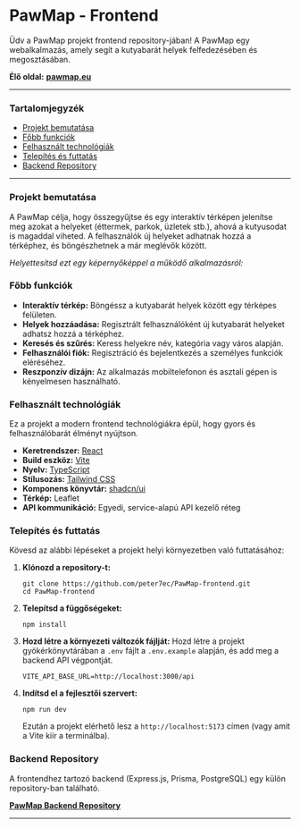 # PawMap - Frontend

 <!-- Helyettesítsd ezt egy logóval, ha van -->

Üdv a PawMap projekt frontend repository-jában! A PawMap egy webalkalmazás, amely segít a kutyabarát helyek felfedezésében és megosztásában.

**Élő oldal:** [**pawmap.eu**](https://pawmap.eu)

---

### Tartalomjegyzék

- [Projekt bemutatása](#projekt-bemutatása)
- [Főbb funkciók](#főbb-funkciók)
- [Felhasznált technológiák](#felhasznált-technológiák)
- [Telepítés és futtatás](#telepítés-és-futtatás)
- [Backend Repository](#backend-repository)

---

### Projekt bemutatása

A PawMap célja, hogy összegyűjtse és egy interaktív térképen jelenítse meg azokat a helyeket (éttermek, parkok, üzletek stb.), ahová a kutyusodat is magaddal viheted. A felhasználók új helyeket adhatnak hozzá a térképhez, és böngészhetnek a már meglévők között.

_Helyettesítsd ezt egy képernyőképpel a működő alkalmazásról:_

### Főbb funkciók

- **Interaktív térkép:** Böngéssz a kutyabarát helyek között egy térképes felületen.
- **Helyek hozzáadása:** Regisztrált felhasználóként új kutyabarát helyeket adhatsz hozzá a térképhez.
- **Keresés és szűrés:** Keress helyekre név, kategória vagy város alapján.
- **Felhasználói fiók:** Regisztráció és bejelentkezés a személyes funkciók eléréséhez.
- **Reszponzív dizájn:** Az alkalmazás mobiltelefonon és asztali gépen is kényelmesen használható.

### Felhasznált technológiák

Ez a projekt a modern frontend technológiákra épül, hogy gyors és felhasználóbarát élményt nyújtson.

- **Keretrendszer:** [React](https://reactjs.org/)
- **Build eszköz:** [Vite](https://vitejs.dev/)
- **Nyelv:** [TypeScript](https://www.typescriptlang.org/)
- **Stílusozás:** [Tailwind CSS](https://tailwindcss.com/)
- **Komponens könyvtár:** [shadcn/ui](https://ui.shadcn.com/)
- **Térkép:** Leaflet <!-- Válaszd ki, melyiket használod -->
- **API kommunikáció:** Egyedi, service-alapú API kezelő réteg

### Telepítés és futtatás

Kövesd az alábbi lépéseket a projekt helyi környezetben való futtatásához:

1.  **Klónozd a repository-t:**

    ```
    git clone https://github.com/peter7ec/PawMap-frontend.git
    cd PawMap-frontend
    ```

2.  **Telepítsd a függőségeket:**

    ```
    npm install
    ```

3.  **Hozd létre a környezeti változók fájlját:**
    Hozd létre a projekt gyökérkönyvtárában a `.env` fájlt a `.env.example` alapján, és add meg a backend API végpontját.

    ```
    VITE_API_BASE_URL=http://localhost:3000/api
    ```

4.  **Indítsd el a fejlesztői szervert:**
    ```
    npm run dev
    ```
    Ezután a projekt elérhető lesz a `http://localhost:5173` címen (vagy amit a Vite kiír a terminálba).

### Backend Repository

A frontendhez tartozó backend (Express.js, Prisma, PostgreSQL) egy külön repository-ban található.

[**PawMap Backend Repository**](https://github.com/peter7ec/PawMap-backend) <!-- Frissítsd a linket, ha már létezik -->

---

```

```
